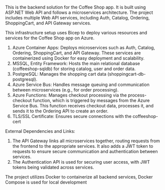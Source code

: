 This is the backend solution for the Coffee Shop app. It is built using ASP.NET Web API and follows a microservices architecture. The project includes multiple Web API services, including Auth, Catalog, Ordering, ShoppingCart, and API Gateway services.

This infrastructure setup uses Bicep to deploy various resources and services for the Coffee Shop app on Azure. 

1. Azure Container Apps: Deploys microservices such as Auth, Catalog, Ordering, ShoppingCart, and API Gateway. These services are containerized using Docker for easy deployment and scalability.
2. MSSQL, Entity Framework: Hosts the main relational database (coffeeshop-sqldb) for storing catalog, user and order data.
3. PostgreSQL: Manages the shopping cart data (shoppingcart-db-postgresql).
4. Azure Service Bus: Handles message queuing and communication between microservices (e.g., for order processing).
5. Azure Functions: Manages checkout processing via the process-checkout function, which is triggered by messages from the Azure Service Bus. This function receives checkout data, processes it, and sends it to the Ordering API to create an order.
6. TLS/SSL Certificate: Ensures secure connections with the coffeeshop-cert

External Dependencies and Links:

1. The API Gateway links all microservices together, routing requests from the frontend to the appropriate services. It also adds a JWT token to requests to ensure secure communication and authentication between services.
2. The Authentication API is used for securing user access, with JWT tokens being validated across services.

The project utilizes Docker to containerize all backend services, Docker Compose is used for local development
